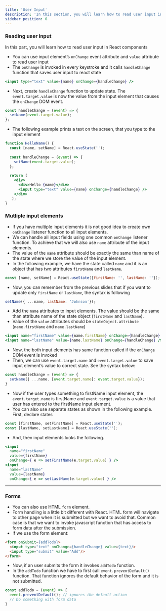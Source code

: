 ```yaml
---
title: 'User Input'
description: 'In this section, you will learn how to read user input in React components'
sidebar_position: 6
---
```

### Reading user input
In this part, you will learn how to read user input in React components

- You can use input element’s `onChange` event attribute and `value` attribute to read user input
- The `onChange` is invoked in every keystroke and it calls `handleChange` function that saves user input to react state

```jsx
<input type="text" value={name} onChange={handleChange} />
```
- Next, create `handleChange` function to update state. The `event.target.value` is now the value from the input element that causes the `onChange`  DOM event.
```jsx
const handleChange = (event) => {
  setName(event.target.value);
};
```
- The following example prints a text on the screen, that you type to the input element

```jsx live
function HelloName() {
  const [name, setName] = React.useState('');
  
  const handleChange = (event) => {
    setName(event.target.value); 
  };
  
  return (
    <div>
      <div>Hello {name}</div>
      <input type="text" value={name} onChange={handleChange} />
    </div>
   );
}
```
### Mutliple input elements
- If you have multiple input elements it is not good idea to create own `onChange` listener function to all input elements.
- We can handle all input fields using one common `onChange` listener function. To achieve that we will also use `name` attribute of the input elements.
- The value of the `name` attribute should be exactly the same than name of the state where we store the value of the input element.
- In the following example, we have the state called `name` and it is an object that has two attributes `firstName` and `lastName`.
```js
const [name, setName] = React.useState({firstName: '', lastName: ''});
```
- Now, you can remember from the previous slides that if you want to update only `firstName` or `lastName`, the syntax is following
```js  
setName({ ...name, lastName: 'Johnson'});
```
- Add the `name` attributes to input elements. The value should be the same than attribute name of the state object (`firstName` and `lastName`).
- Value of the `value` attributes should be `stateObject.attribute` (`name.firstName` and `name.lastName`)

```jsx
<input name="firstName" value={name.firstName} onChange={handleChange} />
<input name="lastName" value={name.lastName} onChange={handleChange} />
```
- Now, the both input elements has same function called if the `onChange` DOM event is invoked
- Then, we can use `event.target.name` and `event.target.value` to save input element’s value to correct state. See the syntax below:

```jsx
const handleChange = (event) => {
  setName({ ...name, [event.target.name]: event.target.value});
}
```
- Now if the user types something to firstName input element, the `event.target.name` is firstName and `event.target.value` is a value that user has entered to the firstName input element.
- You can also use separate states as shown in the following example. First, declare states  
```js
const [firstName, setFirstName] = React.useState('');
const [lastName, setLastName] = React.useState('');
```
- And, then input elements looks the following.
```jsx
<input 
  name="firstName" 
  value={firstName} 
  onChange={ e => setFirstName(e.target.value) } />
<input 
  name="lastName"
  value={lastName} 
  onChange={ e => setLastName(e.target.value) } />
```
---
### Forms
- You can also use HTML `form` element.
- Form handling is a little bit different with React. HTML form will navigate to other page when it is submitted but we want to avoid that. Common case is that we want to invoke javascript function that has access to form data after the submission.
- If we use the form element:
```html
<form onSubmit={addTodo}>
  <input type="text" onChange={handleChange} value={text}/>
  <input type="submit" value="Add"/>
</form>
```
- Now, if an user submits the form it invokes `addTodo` function.
- In the `addTodo` function we have to first call `event.preventDefault()` function. That function ignores the default behavior of the form and it is not submitted.
```js
const addTodo = (event) => {
  event.preventDefault(); // ignores the default action 
  // Do something with form data
}
```